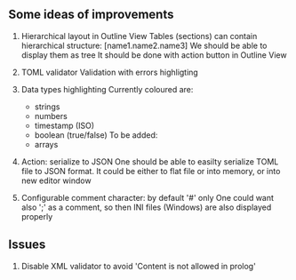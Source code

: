 Some ideas of improvements
--------------------------

1. Hierarchical layout in Outline View
   Tables (sections) can contain hierarchical structure: [name1.name2.name3]
   We should be able to display them as tree
   It should be done with action button in Outline View
   
2. TOML validator 
   Validation with errors highligting
   
3. Data types highlighting
   Currently coloured are:
    - strings
    - numbers
    - timestamp (ISO)
    - boolean (true/false)
   To be added:
    - arrays
   
4. Action: serialize to JSON
   One should be able to easilty serialize TOML file to JSON format.
   It could be either to flat file or into memory, or into new editor window
   
5. Configurable comment character: by default '#' only
   One could want also ';' as a comment, so then INI files (Windows) are also displayed properly
   
Issues
------

1. Disable XML validator to avoid 'Content is not allowed in prolog'
